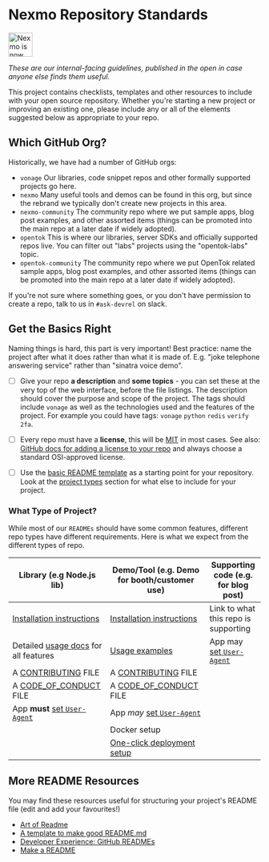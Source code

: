 # Nexmo Repository Standards

<img src="https://developer.nexmo.com/assets/images/Vonage_Nexmo.svg" height="48px" alt="Nexmo is now known as Vonage" />

_These are our internal-facing guidelines, published in the open in case anyone else finds them useful._

This project contains checklists, templates and other resources to include with your open source repository. Whether you're starting a new project or improving an existing one, please include any or all of the elements suggested below as appropriate to your repo.

## Which GitHub Org?

Historically, we have had a number of GitHub orgs:

- `vonage` Our libraries, code snippet repos and other formally supported projects go here.
- `nexmo` Many useful tools and demos can be found in this org, but since the rebrand we typically don't create new projects in this area.
- `nexmo-community` The community repo where we put sample apps, blog post examples, and other assorted items (things can be promoted into the main repo at a later date if widely adopted).
- `opentok` This is where our libraries, server SDKs and officially supported repos live. You can filter out "labs" projects using the "opentok-labs" topic.
- `opentok-community` The community repo where we put OpenTok related sample apps, blog post examples, and other assorted items (things can be promoted into the main repo at a later date if widely adopted).

If you're not sure where something goes, or you don't have permission to create a repo, talk to us in `#ask-devrel` on slack.

## Get the Basics Right

Naming things is hard, this part is very important! Best practice: name the project after what it does rather than what it is made of. E.g. "joke telephone answering service" rather than "sinatra voice demo".

- [ ] Give your repo **a description** and **some topics** - you can set these at the very top of the web interface, before the file listings. The description should cover the purpose and scope of the project. The tags should include `vonage` as well as the technologies used and the features of the project. For example you could have tags: `vonage` `python` `redis` `verify` `2fa`.

- [ ] Every repo must have a **license**, this will be [MIT](https://opensource.org/licenses/MIT) in most cases. See also: [GitHub docs for adding a license to your repo](https://help.github.com/en/articles/adding-a-license-to-a-repository) and always choose a standard OSI-approved license.

- [ ] Use the [basic README template](basic-readme-template.md) as a starting point for your repository. Look at the [project types](#what-type-of-project) section for what else to include for your project.

### What Type of Project?

While most of our `READMEs` should have some common features, different repo types have different requirements. Here is what we expect from the different types of repo.

| Library (e.g Node.js lib)                                        | Demo/Tool (e.g. Demo for booth/customer use)                    | Supporting code (e.g. for blog post)          |
| --------------------------------------------------------------- | --------------------------------------------------------------- | --------------------------------------------- |
| [Installation instructions](write-installation-instructions.md) | [Installation instructions](write-installation-instructions.md) | Link to what this repo is supporting          |
| Detailed [usage docs](write-usage-docs.md) for all features     | [Usage examples](write-usage-docs.md)                           | App may [set `User-Agent`](set-user-agent.md) |
| A [CONTRIBUTING](contributing-template.md) FILE                 | A [CONTRIBUTING](contributing-template.md) FILE                 |
| A [CODE_OF_CONDUCT](code-of-conduct-template.md) FILE           | A [CODE_OF_CONDUCT](code-of-conduct-template.md) FILE           |
| App **must** [set `User-Agent`](set-user-agent.md)              | App _may_ [set `User-Agent`](set-user-agent.md)                 |
| &nbsp;                                                          | Docker setup                                                    |
| &nbsp;                                                          | [One-click deployment setup](one-click-deploy.md)               |

## More README Resources

You may find these resources useful for structuring your project's README file (edit and add your favourites!)

- [Art of Readme](https://github.com/noffle/art-of-readme)
- [A template to make good README.md](https://gist.github.com/PurpleBooth/109311bb0361f32d87a2)
- [Developer Experience: GitHub READMEs](https://betta.io/blog/2017/02/07/developer-experience-github-readmes)
- [Make a README](https://www.makeareadme.com/)

